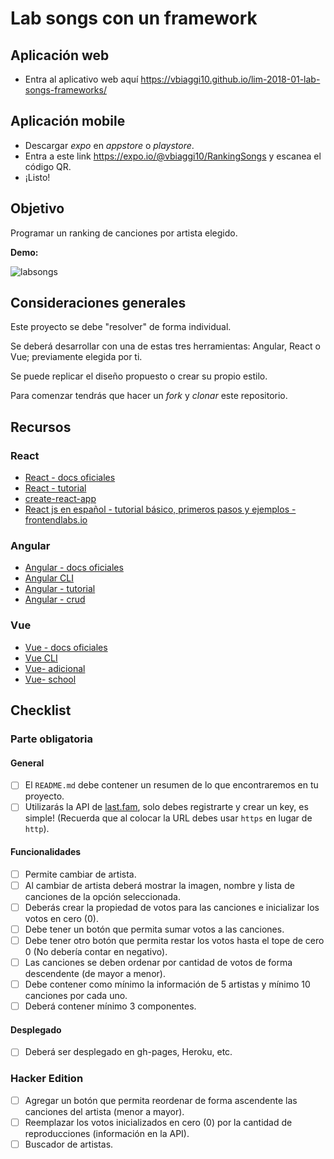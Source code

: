 # Lab songs con un framework

## Aplicación web

* Entra al aplicativo web aquí https://vbiaggi10.github.io/lim-2018-01-lab-songs-frameworks/

## Aplicación mobile

* Descargar _expo_ en _appstore_ o _playstore_.
* Entra a este link https://expo.io/@vbiaggi10/RankingSongs y escanea el código QR.
* ¡Listo!

## Objetivo

Programar un ranking de canciones por artista elegido.

**Demo:** 

![labsongs](https://user-images.githubusercontent.com/25906896/45911146-6978ac80-bdd5-11e8-9927-fe2e98717bae.gif)

## Consideraciones generales

Este proyecto se debe "resolver" de forma individual.

Se deberá desarrollar con una de estas tres herramientas: Angular, 
React o Vue; previamente elegida por ti.

Se puede replicar el diseño propuesto o crear su propio estilo.

Para comenzar tendrás que hacer un _fork_ y _clonar_ este repositorio.

## Recursos

### React

* [React - docs oficiales](https://reactjs.org/)
* [React - tutorial](https://egghead.io/courses/the-beginner-s-guide-to-react)
* [create-react-app](https://github.com/facebook/create-react-app)
* [React js en español - tutorial básico, primeros pasos y ejemplos - frontendlabs.io](https://frontendlabs.io/3158--react-js-espanol-tutorial-basico-primeros-pasos-ejemplos)

### Angular

* [Angular - docs oficiales](https://angular.io/)
* [Angular CLI](https://cli.angular.io/)
* [Angular - tutorial](https://www.youtube.com/watch?v=0eWrpsCLMJQ&list=PLC3y8-rFHvwhBRAgFinJR8KHIrCdTkZcZ)
* [Angular - crud](https://www.youtube.com/watch?v=6wVolJfXn1c)

### Vue

* [Vue - docs oficiales](https://vuejs.org/)
* [Vue CLI](https://cli.vuejs.org/)
* [Vue- adicional](https://scotch.io/search?q=vue)
* [Vue- school](https://vueschool.io/)


## Checklist

### Parte obligatoria

#### General

* [ ] El `README.md` debe contener un resumen de lo que encontraremos en tu 
proyecto.
* [ ] Utilizarás la API de [last.fam](https://www.last.fm/api), solo debes 
registrarte y crear un key, es simple! (Recuerda que al colocar la URL 
debes usar `https` en lugar de `http`).

#### Funcionalidades

* [ ] Permite cambiar de artista.
* [ ] Al cambiar de artista deberá mostrar la imagen, nombre y lista de 
canciones de la opción seleccionada.
* [ ] Deberás crear la propiedad de votos para las canciones e inicializar 
los votos en cero (0).
* [ ] Debe tener un botón que permita sumar votos a las canciones.
* [ ] Debe tener otro botón que permita restar los votos hasta el tope de 
cero 0 (No debería contar en negativo).
* [ ] Las canciones se deben ordenar por cantidad de votos de forma 
descendente (de mayor a menor).
* [ ] Debe contener como mínimo la información de 5 artistas y mínimo 10 
canciones por cada uno.
* [ ] Deberá contener mínimo 3 componentes.

#### Desplegado

* [ ] Deberá ser desplegado en gh-pages, Heroku, etc.

### Hacker Edition

* [ ] Agregar un botón que permita reordenar de forma ascendente las 
canciones del artista (menor a mayor).
* [ ] Reemplazar los votos inicializados en cero (0) por la cantidad de 
reproducciones (información en la API).
* [ ] Buscador de artistas.
